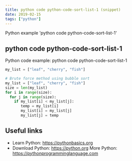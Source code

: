 ```yaml
---
title: python code python-code-sort-list-1 (snippet)
date: 2019-02-15
tags: ["python"]
---
```

Python example 'python code python-code-sort-list-1'


## python code python-code-sort-list-1

Python code example: python code python-code-sort-list-1

```python
my_list = ["leaf", "cherry", "fish"]

# Brute force method using bubble sort
my_list = ["leaf", "cherry", "fish"]
size = len(my_list)
for i in range(size): 
  for j in range(size): 
    if my_list[i] < my_list[j]: 
       temp = my_list[i] 
       my_list[i] = my_list[j] 
       my_list[j] = temp


```

## Useful links

- Learn Python: https://pythonbasics.org
- Download Python: https://python.org
More Python: https://pythonprogramminglanguage.com

